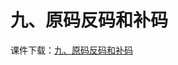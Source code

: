 # 九、原码反码和补码
课件下载：[九、原码反码和补码](https://github.com/kinggolzu/Introduction-to-Computer/blob/master/courseware/9.原码反码和补码.pptx?raw=true)